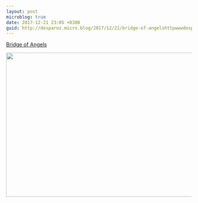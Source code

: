 ```yaml
---
layout: post
microblog: true
date: 2017-12-21 23:05 +0300
guid: http://desparoz.micro.blog/2017/12/21/bridge-of-angelshttpwwwdesparozcombridgeofangels.html
---
```

[Bridge of Angels](http://www.desparoz.com/2017/12/22/bridge-of-angels/)

<img src="http://desparoz.me/uploads/2017/a23d6bd06a.jpg" width="600" height="393" />
